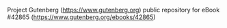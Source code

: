 Project Gutenberg (https://www.gutenberg.org) public repository for eBook #42865 (https://www.gutenberg.org/ebooks/42865)
